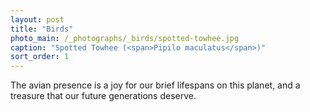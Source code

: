```yaml
---
layout: post
title: "Birds"
photo_main: /_photographs/_birds/spotted-towhee.jpg
caption: "Spotted Towhee (<span>Pipilo maculatus</span>)"
sort_order: 1
---
```


The avian presence is a joy for our brief lifespans on this planet, and a treasure that our future generations deserve.
